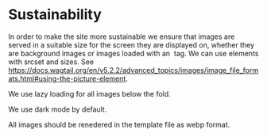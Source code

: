 # Sustainability

In order to make the site more sustainable we ensure that images are served in a suitable size for the screen they are displayed on, whether they are background images or images loaded with an <img> tag. We can use <picture> elements with srcset and sizes. See https://docs.wagtail.org/en/v5.2.2/advanced_topics/images/image_file_formats.html#using-the-picture-element.

We use lazy loading for all images below the fold.

We use dark mode by default.

All images should be renedered in the template file as webp format.
